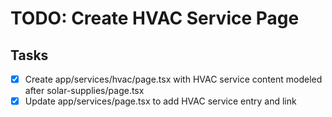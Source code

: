 # TODO: Create HVAC Service Page

## Tasks
- [x] Create app/services/hvac/page.tsx with HVAC service content modeled after solar-supplies/page.tsx
- [x] Update app/services/page.tsx to add HVAC service entry and link

